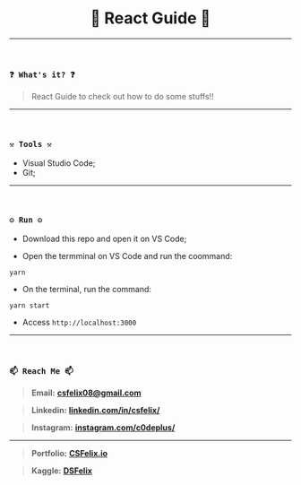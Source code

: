 <h1 align="center">🌟 React Guide 🌟</h1>

----
<br>

### `❓ What's it? ❓`

> React Guide to check out how to do some stuffs!!

----
<br>

### `⚒️ Tools ⚒️`

* Visual Studio Code;
* Git;

----
<br>

### `⚙️ Run ⚙️`

- Download this repo and open it on VS Code;

- Open the termminal on VS Code and run the coommand:

```
yarn
```

- On the terminal, run the command:

```
yarn start
```

- Access `http://localhost:3000`
----
<br>

### `📫 Reach Me 📫`

> **Email:** **[csfelix08@gmail.com](mailto:csfelix08@gmail.com?)**

> **Linkedin:** **[linkedin.com/in/csfelix/](https://www.linkedin.com/in/csfelix/)**

> **Instagram:** **[instagram.com/c0deplus/](https://www.instagram.com/c0deplus/)**

----

> **Portfolio:** **[CSFelix.io](https://csfelix.github.io/)**

> **Kaggle:** **[DSFelix](https://www.kaggle.com/dsfelix)**
